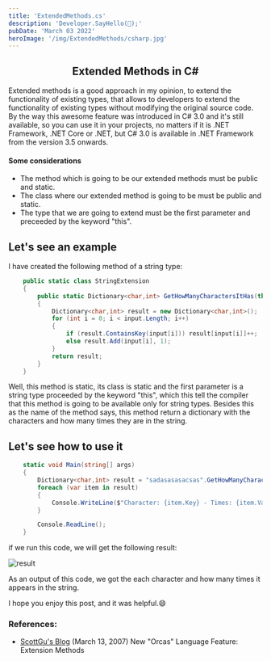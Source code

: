 ```yaml
---
title: 'ExtendedMethods.cs'
description: 'Developer.SayHello(👋);'
pubDate: 'March 03 2022'
heroImage: '/img/ExtendedMethods/csharp.jpg'
---
```


<h2 align="center">
    Extended Methods in C#
</h2>

Extended methods is a good approach in my opinion, to extend the functionality of existing types, that allows to developers to extend the functionality of existing types without modifying the original source code. By the way this awesome feature was introduced in C# 3.0 and it's still available, so you can use it in your projects, no matters if it is .NET Framework, .NET Core or .NET, but C# 3.0 is available in .NET Framework from the version 3.5 onwards.

#### Some considerations

* The method which is going to be our extended methods must be public and static.
* The class where our extended method is going to be must be public and static.
* The type that we are going to extend must be the first parameter and preceeded by the keyword "this".


## Let's see an example

I have created the following method of a string type: 

```cs
    public static class StringExtension
    {
        public static Dictionary<char,int> GetHowManyCharactersItHas(this string input)
        {
            Dictionary<char,int> result = new Dictionary<char,int>();
            for (int i = 0; i < input.Length; i++)
            {
                if (result.ContainsKey(input[i])) result[input[i]]++;
                else result.Add(input[i], 1);
            }
            return result;
        }
    }
```

Well, this method is static, its class is static and the first parameter is a string type proceeded by the keyword "this", which this tell the compiler that this method is going to be available only for string types. Besides this as the name of the method says, this method return a dictionary with the characters and how many times they are in the string.

## Let's see how to use it

```cs
    static void Main(string[] args)
    {
        Dictionary<char,int> result = "sadasasasacsas".GetHowManyCharactersItHas();
        foreach (var item in result)
        {
            Console.WriteLine($"Character: {item.Key} - Times: {item.Value}");
        }

        Console.ReadLine();
    }
```
if we run this code, we will get the following result:

![result](/img/ExtendedMethods/extended.png)

As an output of this code, we got the each character and how many times it appears in the string.

I hope you enjoy this post, and it was helpful.😄 


### References:
* [ScottGu's Blog](https://weblogs.asp.net/scottgu/new-orcas-language-feature-extension-methods) (March 13, 2007) New "Orcas" Language Feature: Extension Methods
